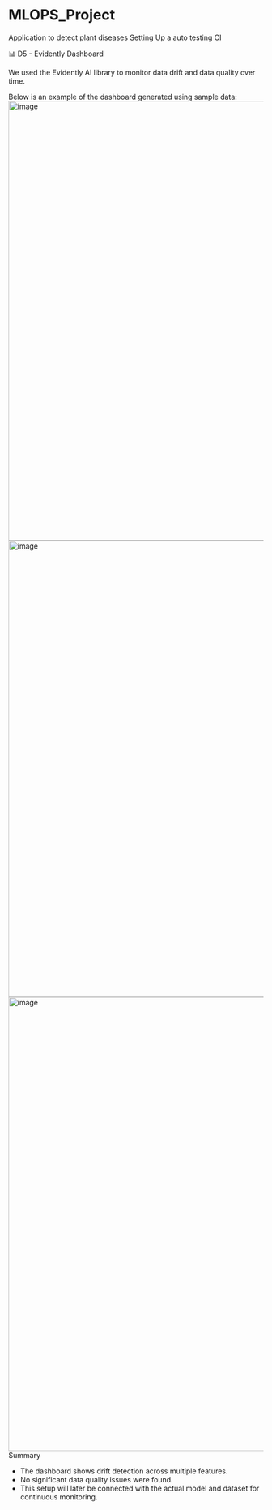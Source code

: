 # MLOPS_Project
Application to detect plant diseases
Setting Up a auto testing CI

📊 D5 - Evidently Dashboard

We used the Evidently AI library to monitor data drift and data quality over time.

Below is an example of the dashboard generated using sample data:
<img width="1578" height="867" alt="image" src="https://github.com/user-attachments/assets/ecbc3758-b8ab-4efa-a5b6-a88f98db4e41" />
<img width="1588" height="900" alt="image" src="https://github.com/user-attachments/assets/525bd3ac-5e4a-41d0-9ac6-1c2040dd52f5" />
<img width="1564" height="895" alt="image" src="https://github.com/user-attachments/assets/464b66be-d589-4fb8-acb4-30e01f4f69d5" />
Summary
- The dashboard shows drift detection across multiple features.
- No significant data quality issues were found.
- This setup will later be connected with the actual model and dataset for continuous monitoring.

